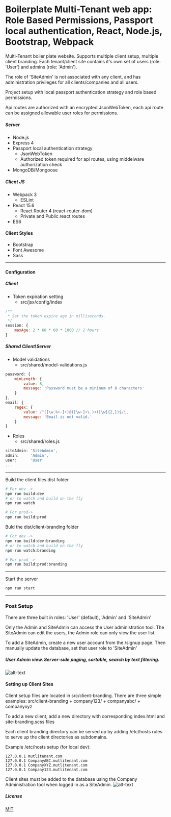 # Boilerplate Multi-Tenant web app: Role Based Permissions, Passport local authentication, React, Node.js, Bootstrap, Webpack

Multi-Tenant boiler plate website. Supports multiple client setup, multiple client branding.  Each tenant/client site contains it's own set of users (role: 'User') and admins (role: 'Admin').

The role of 'SiteAdmin' is not associated with any client, and has administration privileges for all clients/companies and all users.

Project setup with local passport authentication strategy and role based permissions.

Api routes are authorized with an encrypted JsonWebToken, each api route can be assigned allowable user roles for permissions.

##### Server
* Node.js
* Express 4
* Passport local authentication strategy
	* JsonWebToken
	* Authorized token required for api routes, using middelware authorization check
* MongoDB/Mongoose

##### Client JS
* Webpack 3
	* ESLint
* React 15.6
	* React Router 4 (react-router-dom)
    * Private and Public react routes
* ES6

#### Client Styles
* Bootstrap
* Font Awesome
* Sass

----

#### Configuration

##### Client
* Token expiration setting
  * src/jsx/config/index

```js
/**
 * Set the token expire age in milliseconds.
 */
session: {
	maxAge: 2 * 60 * 60 * 1000 // 2 hours
}
```

##### Shared Client\Server
* Model validations
  * src/shared/model-validations.js

```js
password: {
	minLength: {
		value: 8,
		message: 'Password must be a mininum of 8 characters'
	}
},
email: {
	regex: {
		value: /^([\w.%+-]+)@([\w-]+\.)+([\w]{2,})$/i,
		message: 'Email is not valid.'
	}
}
```
* Roles
  * src/shared/roles.js

```js
siteAdmin: 'SiteAdmin',
admin:     'Admin',
user:      'User'
...
```


----

Build the client files dist folder
```sh
# For dev ->
npm run build:dev
# or to watch and build on the fly
npm run watch

# For prod->
npm run build:prod
```

Buld the dist/client-branding folder
```sh
# For dev ->
npm run build:dev:branding
# or to watch and build on the fly
npm run watch:branding

# For prod ->
npm run build:prod:branding
```

----

Start the server
```sh
npm run start
```

----
### Post Setup

There are three built in roles:
'User' (default), 'Admin' and 'SiteAdmin'

Only the Admin and SiteAdmin can access the User administration tool. The SiteAdmin can edit the users, the Admin role can only view the user list.

To add a SiteAdmin, create a new user account from the /signup page. Then manually update the database, set that user role to 'SiteAdmin'

##### User Admin view. Server-side paging, sortable, search by text filtering.
![alt-text](https://raw.githubusercontent.com/mtimmermann/Boilerplate-Role-Based-Permissions-Nodejs/master/screenshot-user-admin.png "User Admin")


#### Setting up Client Sites
Client setup files are located in src/client-branding. There are three simple examples:
src/client-branding
	+ company123/
	+ companyabc/
	+ companyxyz

To add a new client, add a new directory with corresponding index.html and site-branding.scss files

Each client branding directory can be served up by adding /etc/hosts rules to serve up the client directories as subdomains.

Example /etc/hosts setup (for local dev):
```
127.0.0.1 mutlitenant.com
127.0.0.1 CompanyABC.mutlitenant.com
127.0.0.1 CompanyXYZ.mutlitenant.com
127.0.0.1 Company123.mutlitenant.com
```

Client sites must be added to the database using the Company Administration tool when logged in as a SiteAdmin.
![alt-text](https://raw.githubusercontent.com/mtimmermann/Boilerplate-Role-Based-Permissions-Nodejs/master/screenshot-company-admin.png "Company Admin")



##### License
[MIT](LICENSE)
